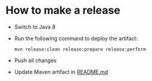 How to make a release
=====================

* Switch to Java 8

* Run the following command to deploy the artifact:

  ```
  mvn release:clean release:prepare release:perform
  ```

* Push all changes

* Update Maven artifact in [README.md](README.md#maven)